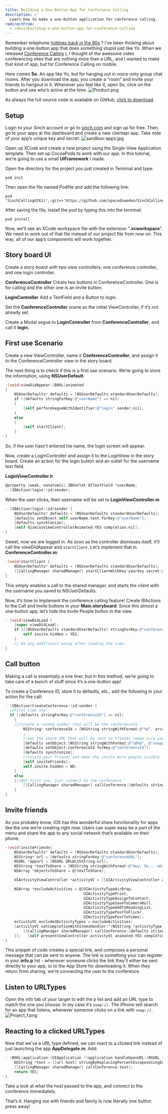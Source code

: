 ```yaml
---
title: Building a One-Button App for Conference Calling
description: >-
  Learn how to make a one-button application for conference calling.
redirectFrom:
  - /docs/building-a-one-button-app-for-conference-calling
---
```


Remember telephone [hotlines back in the 80s](http://guff.com/15-bizarre-1-900-numbers-from-the-80s-and-90s) ? I’ve been thinking about building a one-button app that does something stupid just like Yo. When we released [Conference Calling](https://www.sinch.com/products/voice/) ), I thought of the awesome video conferencing sites that are nothing more than a URL, and I wanted to make that kind of app, but for Conference Calling on mobile.

Here comes **So**. An app like Yo, but for hanging out in voice-only group chat rooms. After you download the app, you create a “room” and invite your friends to hangout in it. Whenever you feel like it, open So, click on the button and see who’s active at the time.
![Product.png](images/43bab80-Product.png)

As always the full source code is available on GitHub, [click to download](https://github.com/sinch/ios-conferencecalling-so).

## Setup

Login to your Sinch account or go to [sinch.com](https://www.sinch.com/sign-up) and sign up for free. Then, go to your apps at the dashboard and create a new clientapi app. Take note of your app’s unique key and secret.
![sandbox-apps.jpg](images/7c486ee-sandbox-apps.jpg)

Open up XCode and create a new project using the Single-View Application template. Then set up CocoaPods to work with our app. In this tutorial, we’re going to use a small **UIFramework** I made.

Open the directory for the project you just created in Terminal and type:

```shell
pod init
```

Then open the file named Podfile and add the following line:

```shell
pod 'SinchCallingUIKit',:git=>'https://github.com/spacedsweden/SinchCallingUIKit.git'
```

After saving the file, install the pod by typing this into the terminal:

```shell
pod install
```

Now, we’ll see an XCode workspace file with the extension “**.xcworkspace**”. We need to work out of that file instead of our project file from now on. This way, all of our app’s components will work together.

## Story board UI

Create a story board with two view controllers; one conference controller, and one login controller.

**ConferenceController** Create two buttons in ConferenceController. One is for calling and the other one is an invite button.

**LoginController** Add a TextField and a Button to login.

Set the **ConferenceController** scene as the initial ViewController, if it’s not already set.

Create a Modal segue to **LoginController** from **ConferenceController**, and call it **login**.

## First use Scenario

Create a new ViewController, name it **ConferenceController**, and assign it to the ConferenceController view in the story board.

The next thing is to check if this is a first use scenario. We’re going to store the information, using **NSUserDefault**.

```objectivec
-(void)viewDidAppear:(BOOL)animated
{
    NSUserDefaults* defaults = [NSUserDefaults standardUserDefaults];
    if ([defaults stringForKey:@"userName"] == nil)
    {
        [self performSegueWithIdentifier:@"login" sender:nil];
    }
    else
    {
        [self startClient];
    }
}
```

So, if the user hasn't entered his name, the login screen will appear.

Now, create a LoginController and assign it to the LoginView in the story board. Create an action for the login button and an outlet for the username text field.

**LoginViewController.h**

```objectivec
@property (weak, nonatomic) IBOutlet UITextField *userName;
- (IBAction)login:(id)sender;
```

When the user clicks, their username will be set to **LoginViewController.m**

```objectivec
- (IBAction)login:(id)sender {
    NSUserDefaults* defaults = [NSUserDefaults standardUserDefaults];
    [defaults setObject:self.userName.text forKey:@"userName"];
    [defaults synchronize];
    [self dismissViewControllerAnimated:YES completion:nil];
}
```

Sweet, now we are logged in. As soon as the controller dismisses itself, it’ll call the viewDidAppear and `startClient`. Let’s implement that in **ConferenceController.m**:

```objectivec
-(void)startClient {
    NSUserDefaults* defaults = [NSUserDefaults standardUserDefaults];
    [[CallingManager sharedManager] startClientWithKey:yourkey secret:yoursecret userName:[defaults stringForKey:@"userName"] clientapi:NO launchOptions:nil];
}
```

This simply enables a call to the shared manager, and starts the client with the username you saved to NSUserDefaults.

Now, it’s time to implement the conference calling feature\! Create IBActions to the Call and Invite buttons in your **Main.storyboard**. Since this almost a one-button app, let’s hide the Invite People button in the view.

```objectivec
- (void)viewDidLoad {
    [super viewDidLoad];
    if ([[NSUserDefaults standardUserDefaults] stringForKey:@"conferenceId"] == nil){
        self.invite.hidden = YES;
    }
    // Do any additional setup after loading the view.
}
```

## Call button

Making a call is essentially a one liner, but in this method, we’re going to take care of a bunch of stuff since it’s a one-button app\!

To create a Conference ID, store it to defaults, etc., add the following in your action for the call:

```objectivec
- (IBAction)CreateConference:(id)sender {
  //First time use
  if ([defaults stringForKey:@"conferenceId"] == nil)
    {
    ///create a random number that will be the conferenceId
        NSString* conferenceId = [NSString stringWithFormat:@"%d", arc4random_uniform(9000000) + 1000000];
        ;
        //set the share URL that will be sent to friends (make sure you create your own prefix, more about that later in the tutorial)
        [defaults setObject:[NSString stringWithFormat:@"%@%@", @"soapp://", conferenceId] forKey:@"conferenceURL"];
        [defaults setObject:conferenceId forKey:@"conferenceId"];
        [defaults synchronize];
        //invite your friends and make the invite more people visible
        [self inviteFriends];
        self.invite.hidden = NO;
    }
    else
    {//Not first use, just connect to the conference
        [[CallingManager sharedManager] callConference:[defaults stringForKey:@"conferenceId"]];
    }
}
```

## Invite friends

As you probably know, iOS has this wonderful share functionality for apps like the one we’re creating right now. Users can super easy be a part of the menu and share the app to any social network that’s available on their phone.

```objectivec
-(void)inviteFriends{
    NSUserDefaults* defaults = [NSUserDefaults standardUserDefaults];
    NSString* url = [defaults stringForKey:@"conferenceURL"];
    NSURL *appurl = [NSURL URLWithString:url];
    NSString *textToShare = [NSString stringWithFormat:@"Hey, So... whats up, join %@ here\n/%@", appurl, [defaults stringForKey:@"userName"]];
    NSArray *objectsToShare = @[textToShare];

    UIActivityViewController *activityVC = [[UIActivityViewController alloc] initWithActivityItems:objectsToShare applicationActivities:nil];

    NSArray *excludeActivities = @[UIActivityTypeAirDrop,
                                   UIActivityTypePrint,
                                   UIActivityTypeAssignToContact,
                                   UIActivityTypeSaveToCameraRoll,
                                   UIActivityTypeAddToReadingList,
                                   UIActivityTypePostToFlickr,
                                   UIActivityTypePostToVimeo];
    activityVC.excludedActivityTypes = excludeActivities;
    [activityVC setCompletionWithItemsHandler:^(NSString *activityType, BOOL completed, NSArray *returnedItems, NSError *activityError) {
        [[CallingManager sharedManager] callConference:[defaults stringForKey:@"conferenceId"]];
    }];   [self presentViewController:activityVC animated:YES completion:nil];
}
```

This snippet of code creates a special link, and composes a personal message that can be sent to anyone. The link is something your can register in your **info.p** list - whenever someone clicks the link they’ll either be sent directly to your app, or to the App Store for downloading it. When they return from sharing, we’re connecting the user to the conference.

## Listen to URLTypes

Open the info tab of your target to edit the p list and add an URL type to match the one you choose. In my case it’s `soap://`. The iPhone will search for an app that listens, whenever someone clicks on a link with `soap://`.
![Project_1.png](images/f77e551-Project_1.png)

## Reacting to a clicked URLTypes

Now that we've a URL type defined, we can react to a clicked link instead of just launching the app **AppDelegate.m**. Add:

```objectivec
- (BOOL)application:(UIApplication *)application handleOpenURL:(NSURL *)url {
    NSString *text = [[url host] stringByReplacingPercentEscapesUsingEncoding:NSUTF8StringEncoding];
    [[CallingManager sharedManager] callConference:text];
    return YES;
}
```

Take a look at what the host passed to the app, and connect to the conference immediately.

That’s it. Hanging out with friends and family is now literally one button press away!

